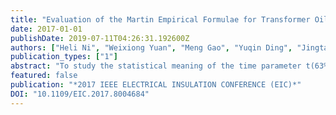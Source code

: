 ```yaml
---
title: "Evaluation of the Martin Empirical Formulae for Transformer Oil: Statistical Meaning of the Time Parameter"
date: 2017-01-01
publishDate: 2019-07-11T04:26:31.192600Z
authors: ["Heli Ni", "Weixiong Yuan", "Meng Gao", "Yuqin Ding", "Jingtan Ma", "Zhicheng Wu", "Qiaogen Zhang"]
publication_types: ["1"]
abstract: "To study the statistical meaning of the time parameter t(63%) in the Martin empirical formula, we took Kunlun 25# transformer oil as the liquid insulating dielectric and utilized an impulse voltage generator, the impulse width of which could range from 50 ns to 1000 its, along with the corresponding measuring equipment. The relationships between the breakdown voltage, the breakdown time lag and the discharge probabilities were acquired through experiments under impulses with quasi-uniform field. The results show that the discharge probabilities of different voltage levels under the fixed impulse waveform and the breakdown time lag under the same voltage level both could be well fitted to the three parameter Weibull distribution functions, whose shape parameter was a constant only correlated to the electrode geometry. Meanwhile, on the basis of the Weibull distribution functions and corresponding impulse waveforms, we defined the effective duration and show the statistical meaning of the time parameter t(63%)."
featured: false
publication: "*2017 IEEE ELECTRICAL INSULATION CONFERENCE (EIC)*"
DOI: "10.1109/EIC.2017.8004684"
---
```

